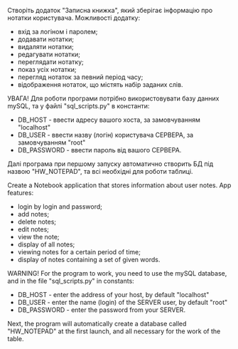 Створіть додаток "Записна книжка", який зберігає інформацію про нотатки користувача. Можливості додатку:
 - вхід за логіном і паролем;
 - додавати нотатки;
 - видаляти нотатки;
 - редагувати нотатки;
 - переглядати нотатку;
 - показ усіх нотатки;
 - перегляд нотаток за певний період часу;
 - відображення нотаток, що містять набір заданих слів.

УВАГА!
Для роботи програми потрібно використовувати базу данних mySQL,
та у файлі "sql_scripts.py" в константи:
- DB_HOST - ввести адресу вашого хоста, за замовчуванням "localhost"
- DB_USER - ввести назву (логін) користувача СЕРВЕРА, за замовчуванням "root"
- DB_PASSWORD - ввести пароль від вашого СЕРВЕРА.

Далі програма при першому запуску автоматично створить БД під назвою "HW_NOTEPAD",
та всі необхідні для  роботи таблиці.


Create a Notebook application that stores information about user notes. App features:
 - login by login and password;
 - add notes;
 - delete notes;
 - edit notes;
 - view the note;
 - display of all notes;
 - viewing notes for a certain period of time;
 - display of notes containing a set of given words.

WARNING!
For the program to work, you need to use the mySQL database,
and in the file "sql_scripts.py" in constants:
- DB_HOST - enter the address of your host, by default "localhost"
- DB_USER - enter the name (login) of the SERVER user, by default "root"
- DB_PASSWORD - enter the password from your SERVER.

Next, the program will automatically create a database called "HW_NOTEPAD" at the first launch,
and all necessary for the work of the table.
